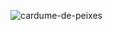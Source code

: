 
![cardume-de-peixes](https://github.com/user-attachments/assets/18e2e992-5aef-4682-b482-68ed13b5c92c)

